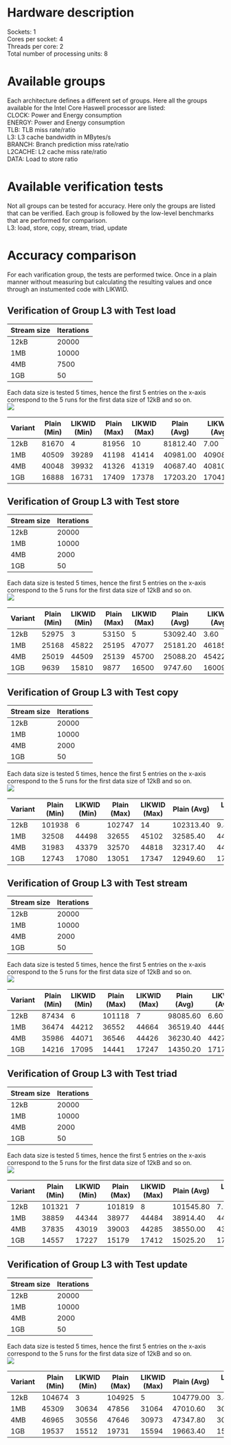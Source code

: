 # Hardware description #
Sockets: 1<br>
Cores per socket: 4<br>
Threads per core: 2<br>
Total number of processing units: 8<br>

<h1>Available groups</h1>
Each architecture defines a different set of groups. Here all the groups available for the Intel Core Haswell processor are listed:<br>
CLOCK: Power and Energy consumption<br>
ENERGY: Power and Energy consumption<br>
TLB: TLB miss rate/ratio<br>
L3: L3 cache bandwidth in MBytes/s<br>
BRANCH: Branch prediction miss rate/ratio<br>
L2CACHE: L2 cache miss rate/ratio<br>
DATA: Load to store ratio<br>

<h1>Available verification tests</h1>
Not all groups can be tested for accuracy. Here only the groups are listed that can be verified. Each group is followed by the low-level benchmarks that are performed for comparison.<br>
L3: load, store, copy, stream, triad, update<br>

<h1>Accuracy comparison</h1>
For each varification group, the tests are performed twice. Once in a plain manner without measuring but calculating the resulting values and once through an instumented code with LIKWID.<br>
<h2>Verification of Group L3 with Test load</h2>
<table><thead><th> <b>Stream size</b> </th><th> <b>Iterations</b> </th></thead><tbody>
<tr><td> 12kB </td><td> 20000 </td></tr>
<tr><td> 1MB </td><td> 10000 </td></tr>
<tr><td> 4MB </td><td> 7500 </td></tr>
<tr><td> 1GB </td><td> 50 </td></tr></tbody></table>

Each data size is tested 5 times, hence the first 5 entries on the x-axis correspond to the 5 runs for the first data size of 12kB and so on.<br>
<img src='http://likwid.googlecode.com/svn/wiki/images/accuracy/heidi/L3_load.png' />

<table><thead><th> Variant </th><th> Plain (Min) </th><th> LIKWID (Min) </th><th> Plain (Max) </th><th> LIKWID (Max) </th><th> Plain (Avg) </th><th> LIKWID (Avg) </th></thead><tbody>
<tr><td> 12kB </td><td> 81670 </td><td> 4 </td><td> 81956 </td><td> 10 </td><td> 81812.40 </td><td> 7.00 </td></tr>
<tr><td> 1MB </td><td> 40509 </td><td> 39289 </td><td> 41198 </td><td> 41414 </td><td> 40981.00 </td><td> 40908.20 </td></tr>
<tr><td> 4MB </td><td> 40048 </td><td> 39932 </td><td> 41326 </td><td> 41319 </td><td> 40687.40 </td><td> 40810.80 </td></tr>
<tr><td> 1GB </td><td> 16888 </td><td> 16731 </td><td> 17409 </td><td> 17378 </td><td> 17203.20 </td><td> 17041.80 </td></tr></tbody></table>


<h2>Verification of Group L3 with Test store</h2>
<table><thead><th> <b>Stream size</b> </th><th> <b>Iterations</b> </th></thead><tbody>
<tr><td> 12kB </td><td> 20000 </td></tr>
<tr><td> 1MB </td><td> 10000 </td></tr>
<tr><td> 4MB </td><td> 2000 </td></tr>
<tr><td> 1GB </td><td> 50 </td></tr></tbody></table>

Each data size is tested 5 times, hence the first 5 entries on the x-axis correspond to the 5 runs for the first data size of 12kB and so on.<br>
<img src='http://likwid.googlecode.com/svn/wiki/images/accuracy/heidi/L3_store.png' />

<table><thead><th> Variant </th><th> Plain (Min) </th><th> LIKWID (Min) </th><th> Plain (Max) </th><th> LIKWID (Max) </th><th> Plain (Avg) </th><th> LIKWID (Avg) </th></thead><tbody>
<tr><td> 12kB </td><td> 52975 </td><td> 3 </td><td> 53150 </td><td> 5 </td><td> 53092.40 </td><td> 3.60 </td></tr>
<tr><td> 1MB </td><td> 25168 </td><td> 45822 </td><td> 25195 </td><td> 47077 </td><td> 25181.20 </td><td> 46185.20 </td></tr>
<tr><td> 4MB </td><td> 25019 </td><td> 44509 </td><td> 25139 </td><td> 45700 </td><td> 25088.20 </td><td> 45422.60 </td></tr>
<tr><td> 1GB </td><td> 9639 </td><td> 15810 </td><td> 9877 </td><td> 16500 </td><td> 9747.60 </td><td> 16009.40 </td></tr></tbody></table>


<h2>Verification of Group L3 with Test copy</h2>
<table><thead><th> <b>Stream size</b> </th><th> <b>Iterations</b> </th></thead><tbody>
<tr><td> 12kB </td><td> 20000 </td></tr>
<tr><td> 1MB </td><td> 10000 </td></tr>
<tr><td> 4MB </td><td> 2000 </td></tr>
<tr><td> 1GB </td><td> 50 </td></tr></tbody></table>

Each data size is tested 5 times, hence the first 5 entries on the x-axis correspond to the 5 runs for the first data size of 12kB and so on.<br>
<img src='http://likwid.googlecode.com/svn/wiki/images/accuracy/heidi/L3_copy.png' />

<table><thead><th> Variant </th><th> Plain (Min) </th><th> LIKWID (Min) </th><th> Plain (Max) </th><th> LIKWID (Max) </th><th> Plain (Avg) </th><th> LIKWID (Avg) </th></thead><tbody>
<tr><td> 12kB </td><td> 101938 </td><td> 6 </td><td> 102747 </td><td> 14 </td><td> 102313.40 </td><td> 9.80 </td></tr>
<tr><td> 1MB </td><td> 32508 </td><td> 44498 </td><td> 32655 </td><td> 45102 </td><td> 32585.40 </td><td> 44795.20 </td></tr>
<tr><td> 4MB </td><td> 31983 </td><td> 43379 </td><td> 32570 </td><td> 44818 </td><td> 32317.40 </td><td> 44334.20 </td></tr>
<tr><td> 1GB </td><td> 12743 </td><td> 17080 </td><td> 13051 </td><td> 17347 </td><td> 12949.60 </td><td> 17264.00 </td></tr></tbody></table>


<h2>Verification of Group L3 with Test stream</h2>
<table><thead><th> <b>Stream size</b> </th><th> <b>Iterations</b> </th></thead><tbody>
<tr><td> 12kB </td><td> 20000 </td></tr>
<tr><td> 1MB </td><td> 10000 </td></tr>
<tr><td> 4MB </td><td> 2000 </td></tr>
<tr><td> 1GB </td><td> 50 </td></tr></tbody></table>

Each data size is tested 5 times, hence the first 5 entries on the x-axis correspond to the 5 runs for the first data size of 12kB and so on.<br>
<img src='http://likwid.googlecode.com/svn/wiki/images/accuracy/heidi/L3_stream.png' />

<table><thead><th> Variant </th><th> Plain (Min) </th><th> LIKWID (Min) </th><th> Plain (Max) </th><th> LIKWID (Max) </th><th> Plain (Avg) </th><th> LIKWID (Avg) </th></thead><tbody>
<tr><td> 12kB </td><td> 87434 </td><td> 6 </td><td> 101118 </td><td> 7 </td><td> 98085.60 </td><td> 6.60 </td></tr>
<tr><td> 1MB </td><td> 36474 </td><td> 44212 </td><td> 36552 </td><td> 44664 </td><td> 36519.40 </td><td> 44497.00 </td></tr>
<tr><td> 4MB </td><td> 35986 </td><td> 44071 </td><td> 36546 </td><td> 44426 </td><td> 36230.40 </td><td> 44273.80 </td></tr>
<tr><td> 1GB </td><td> 14216 </td><td> 17095 </td><td> 14441 </td><td> 17247 </td><td> 14350.20 </td><td> 17176.80 </td></tr></tbody></table>


<h2>Verification of Group L3 with Test triad</h2>
<table><thead><th> <b>Stream size</b> </th><th> <b>Iterations</b> </th></thead><tbody>
<tr><td> 12kB </td><td> 20000 </td></tr>
<tr><td> 1MB </td><td> 10000 </td></tr>
<tr><td> 4MB </td><td> 2000 </td></tr>
<tr><td> 1GB </td><td> 50 </td></tr></tbody></table>

Each data size is tested 5 times, hence the first 5 entries on the x-axis correspond to the 5 runs for the first data size of 12kB and so on.<br>
<img src='http://likwid.googlecode.com/svn/wiki/images/accuracy/heidi/L3_triad.png' />

<table><thead><th> Variant </th><th> Plain (Min) </th><th> LIKWID (Min) </th><th> Plain (Max) </th><th> LIKWID (Max) </th><th> Plain (Avg) </th><th> LIKWID (Avg) </th></thead><tbody>
<tr><td> 12kB </td><td> 101321 </td><td> 7 </td><td> 101819 </td><td> 8 </td><td> 101545.80 </td><td> 7.20 </td></tr>
<tr><td> 1MB </td><td> 38859 </td><td> 44344 </td><td> 38977 </td><td> 44484 </td><td> 38914.40 </td><td> 44431.20 </td></tr>
<tr><td> 4MB </td><td> 37835 </td><td> 43019 </td><td> 39003 </td><td> 44285 </td><td> 38550.00 </td><td> 43810.60 </td></tr>
<tr><td> 1GB </td><td> 14557 </td><td> 17227 </td><td> 15179 </td><td> 17412 </td><td> 15025.20 </td><td> 17327.00 </td></tr></tbody></table>


<h2>Verification of Group L3 with Test update</h2>
<table><thead><th> <b>Stream size</b> </th><th> <b>Iterations</b> </th></thead><tbody>
<tr><td> 12kB </td><td> 20000 </td></tr>
<tr><td> 1MB </td><td> 10000 </td></tr>
<tr><td> 4MB </td><td> 2000 </td></tr>
<tr><td> 1GB </td><td> 50 </td></tr></tbody></table>

Each data size is tested 5 times, hence the first 5 entries on the x-axis correspond to the 5 runs for the first data size of 12kB and so on.<br>
<img src='http://likwid.googlecode.com/svn/wiki/images/accuracy/heidi/L3_update.png' />

<table><thead><th> Variant </th><th> Plain (Min) </th><th> LIKWID (Min) </th><th> Plain (Max) </th><th> LIKWID (Max) </th><th> Plain (Avg) </th><th> LIKWID (Avg) </th></thead><tbody>
<tr><td> 12kB </td><td> 104674 </td><td> 3 </td><td> 104925 </td><td> 5 </td><td> 104779.00 </td><td> 3.40 </td></tr>
<tr><td> 1MB </td><td> 45309 </td><td> 30634 </td><td> 47856 </td><td> 31064 </td><td> 47010.60 </td><td> 30843.20 </td></tr>
<tr><td> 4MB </td><td> 46965 </td><td> 30556 </td><td> 47646 </td><td> 30973 </td><td> 47347.80 </td><td> 30748.60 </td></tr>
<tr><td> 1GB </td><td> 19537 </td><td> 15512 </td><td> 19731 </td><td> 15594 </td><td> 19663.40 </td><td> 15569.00 </td></tr>